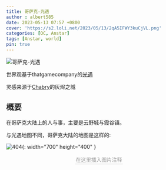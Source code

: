 ```yaml
---
title: 哥萨克-光遇
author : albert585
date: 2023-05-13 07:57 +0800
cover: 'https://s2.loli.net/2023/05/13/2qA5IFWY3kuCjVL.png'
categories: [OC, Anstar]
tags: [Anstar, world]
pin: true
---
```

![哥萨克-光遇](https://s2.loli.net/2023/05/13/2qA5IFWY3kuCjVL.png)

世界观基于thatgamecompany的[光遇](https://www.thatskygame.com)

灵感来源于[Chabry](https://space.bilibili.com/41363232)的灰烬之城
##  概要
在哥萨克大陆上的人与事，主要是云野城与霞谷镇。

与光遇地图不同，哥萨克大陆的地图是这样的:

![404](https://s2.loli.net/2023/05/13/cngWCuSh9mB4s1o.jpg){: width="700" height="400" }
<center>
    <div style="color:orange; border-bottom: 1px solid #d9d9d9;
    display: inline-block;
    color: #999;
    padding: 2px;">
      在这里插入图片注释
  	</div>
</center>
